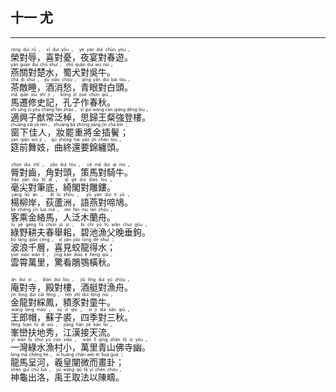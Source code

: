 ## 十一 尤
---
<div>

<p>
<ruby><rb> 榮對辱，喜對憂，夜宴對春遊。 </rb> <rt>róng  duì  rǔ ， xǐ  duì  yōu ， yè  yàn  duì  chūn  yóu 。</rt></ruby><BR>
<ruby><rb> 燕關對楚水，蜀犬對吳牛。 </rb> <rt>yàn  guān  duì  chǔ  shuǐ ， shǔ  quǎn  duì  wú  niú 。</rt></ruby><BR>
<ruby><rb> 茶敵睡，酒消愁，青眼對白頭。 </rb> <rt>chá  dí  shuì ， jiǔ  xiāo  chóu ， qīng  yǎn  duì  bái  tóu 。</rt></ruby><BR>
<ruby><rb> 馬遷修史記，孔子作春秋。 </rb> <rt>mǎ  qiān  xiū  shǐ  jì ， kǒng  zǐ  zuò  chūn  qiū 。</rt></ruby><BR>
<ruby><rb> 適興子猷常泛棹，思歸王粲強登樓。 </rb> <rt>shì  xìng  zi  yóu  cháng  fàn  zhào ， sī  guī  wáng  càn  qiáng  dēng  lóu 。</rt></ruby><BR>
<ruby><rb> 窗下佳人，妝罷重將金插鬢； </rb> <rt>chuāng  xià  jiā  rén ， zhuāng  bà  zhòng  jiāng  jīn  chā  bìn ；</rt></ruby><BR>
<ruby><rb> 筵前舞妓，曲終還要錦纏頭。 </rb> <rt>yán  qián  wǔ  jì ， qū  zhōng  hái  yào  jǐn  chán  tóu 。</rt></ruby><BR></P>

<p>
<ruby><rb> 脣對齒，角對頭，策馬對騎牛。 </rb> <rt>chún  duì  chǐ ， jiǎo  duì  tóu ， cè  mǎ  duì  qí  niú 。</rt></ruby><BR>
<ruby><rb> 毫尖對筆底，綺閣對雕鏤。 </rb> <rt>háo  jiān  duì  bǐ  dǐ ， qǐ  gé  duì  diāo  lòu 。</rt></ruby><BR>
<ruby><rb> 楊柳岸，荻蘆洲，語燕對啼鳩。 </rb> <rt>yáng  liǔ  àn ， dí  lú  zhōu ， yǔ  yàn  duì  tí  jiū 。</rt></ruby><BR>
<ruby><rb> 客乘金絡馬，人泛木蘭舟。 </rb> <rt>kè  chéng  jīn  luò  mǎ ， rén  fàn  mù  lán  zhōu 。</rt></ruby><BR>
<ruby><rb> 綠野耕夫春舉耜，碧池漁父晚垂鉤。 </rb> <rt>lǜ  yě  gēng  fū  chūn  jǔ  sì ， bì  chí  yú  fù  wǎn  chuí  gōu 。</rt></ruby><BR>
<ruby><rb> 波浪千層，喜見蛟龍得水； </rb> <rt>bō  làng  qiān  céng ， xǐ  jiàn  jiāo  lóng  dé  shuǐ ；</rt></ruby><BR>
<ruby><rb> 雲霄萬里，驚看鵰鶚橫秋。 </rb> <rt>yún  xiāo  wàn  lǐ ， jīng  kàn  diāo  è  héng  qiū 。</rt></ruby><BR></P>

<p>
<ruby><rb> 庵對寺，殿對樓，酒艇對漁舟。 </rb> <rt>ān  duì  sì ， diàn  duì  lóu ， jiǔ  tǐng  duì  yú  zhōu 。</rt></ruby><BR>
<ruby><rb> 金龍對綵鳳，豶豕對童牛。 </rb> <rt>jīn  lóng  duì  cǎi  fèng ， fén  shǐ  duì  tóng  niú 。</rt></ruby><BR>
<ruby><rb> 王郎帽，蘇子裘，四季對三秋。 </rb> <rt>wáng  láng  mào ， sū  zi  qiú ， sì  jì  duì  sān  qiū 。</rt></ruby><BR>
<ruby><rb> 峯巒扶地秀，江漢接天流。 </rb> <rt>fēng  luán  fú  dì  xiù ， jiāng  hàn  jiē  tiān  liú 。</rt></ruby><BR>
<ruby><rb> 一灣綠水漁村小，萬里青山佛寺幽。 </rb> <rt>yī  wān  lǜ  shuǐ  yú  cūn  xiǎo ， wàn  lǐ  qīng  shān  fó  sì  yōu 。</rt></ruby><BR>
<ruby><rb> 龍馬呈河，羲皇闡微而畫卦； </rb> <rt>lóng  mǎ  chéng  hé ， xī  huáng  chǎn  wēi  ér  huà  guà ；</rt></ruby><BR>
<ruby><rb> 神龜出洛，禹王取法以陳疇。 </rb> <rt>shén  guī  chū  luò ， yǔ  wáng  qǔ  fǎ  yǐ  chén  chóu 。</rt></ruby><BR></P>

</div>
